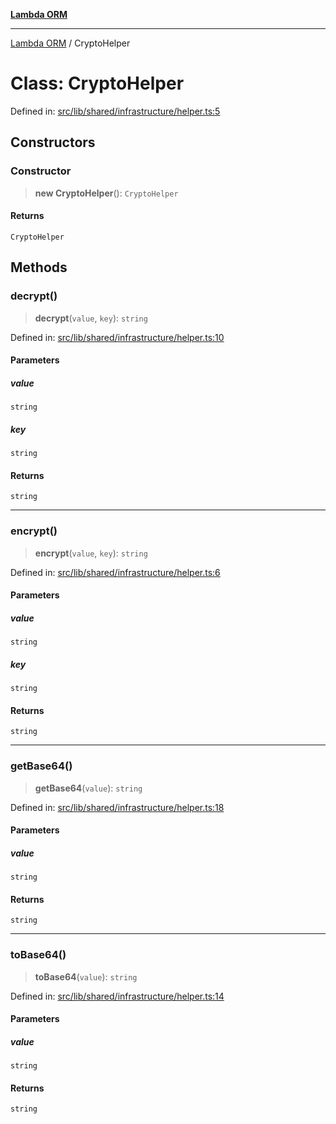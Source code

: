 [**Lambda ORM**](../README.md)

***

[Lambda ORM](../README.md) / CryptoHelper

# Class: CryptoHelper

Defined in: [src/lib/shared/infrastructure/helper.ts:5](https://github.com/lambda-orm/lambdaorm/blob/de442ee62b98645313d73b81a13e3c7cf3edad24/src/lib/shared/infrastructure/helper.ts#L5)

## Constructors

### Constructor

> **new CryptoHelper**(): `CryptoHelper`

#### Returns

`CryptoHelper`

## Methods

### decrypt()

> **decrypt**(`value`, `key`): `string`

Defined in: [src/lib/shared/infrastructure/helper.ts:10](https://github.com/lambda-orm/lambdaorm/blob/de442ee62b98645313d73b81a13e3c7cf3edad24/src/lib/shared/infrastructure/helper.ts#L10)

#### Parameters

##### value

`string`

##### key

`string`

#### Returns

`string`

***

### encrypt()

> **encrypt**(`value`, `key`): `string`

Defined in: [src/lib/shared/infrastructure/helper.ts:6](https://github.com/lambda-orm/lambdaorm/blob/de442ee62b98645313d73b81a13e3c7cf3edad24/src/lib/shared/infrastructure/helper.ts#L6)

#### Parameters

##### value

`string`

##### key

`string`

#### Returns

`string`

***

### getBase64()

> **getBase64**(`value`): `string`

Defined in: [src/lib/shared/infrastructure/helper.ts:18](https://github.com/lambda-orm/lambdaorm/blob/de442ee62b98645313d73b81a13e3c7cf3edad24/src/lib/shared/infrastructure/helper.ts#L18)

#### Parameters

##### value

`string`

#### Returns

`string`

***

### toBase64()

> **toBase64**(`value`): `string`

Defined in: [src/lib/shared/infrastructure/helper.ts:14](https://github.com/lambda-orm/lambdaorm/blob/de442ee62b98645313d73b81a13e3c7cf3edad24/src/lib/shared/infrastructure/helper.ts#L14)

#### Parameters

##### value

`string`

#### Returns

`string`
